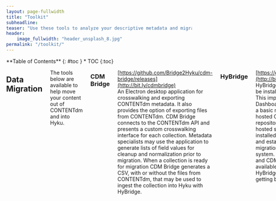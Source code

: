 ```yaml
---
layout: page-fullwidth
title: "Toolkit"
subheadline:
teaser: "Use these tools to analyze your descriptive metadata and migrate your repository content to Hyku"
header:
    image_fullwidth: "header_unsplash_8.jpg"
permalink: "/toolkit/"
---
```

<div class="row">
<div class="medium-4 medium-push-8 columns" markdown="1">
<div class="panel radius" markdown="1">
**Table of Contents**
{: #toc }
*  TOC
{:toc}
</div>
</div>

<div class="medium-8 medium-pull-4 columns" markdown="1">

## Data Migration

The tools below are available to help move your content out of CONTENTdm and into Hyku.

### CDM Bridge
[https://github.com/Bridge2Hyku/cdm-bridge/releases](http://bit.ly/cdmbridge)<br>
An Electron desktop application for crosswalking and exporting CONTENTdm metadata. It also provides the option of exporting files from CONTENTdm. CDM Bridge connects to the CONTENTdm API and presents a custom crosswalking interface for each collection. Metadata specialists may use the application to generate lists of field values for cleanup and normalization prior to migration. When a collection is ready for migration CDM Bridge generates a CSV, with or without the files from CONTENTdm, that may be used to ingest the collection into Hyku with HyBridge.

### HyBridge
[https://github.com/Bridge2Hyku/hybridge](http://bit.ly/hykubridge)<br>
HyBridge is a Ruby Gem importer that must be installed within the Hyku application. This importer is integrated in the Hyku Dashboard and pairs with CDM Bridge for a basic migration workflow from a local or hosted CONTENTdm to a hosted Hyku repository. Clients should work with their hosted service provider to have HyBridge installed on their hosted Hyku repository and establish a workflow for staging migration content on the service provider's system. Once HyBridge has been installed and CDM Bridge migration content is available on the provider's staging server, HyBridge provides a simple interface for getting batch content into Hyku.

### CDM Migrator
[https://github.com/Bridge2Hyku/cdm_migrator](http://bit.ly/cdm-migrator)<br>
The CDM Migrator is a Ruby Gem designed for a complete CONTENTdm to Hyku export workflow. After installing the gem in Hyku, the application provides two user interfaces. The first allows migrators to crosswalk and export individual CONTENTdm collections to a CSV for metadata normalization, with or without the files stored in CONTENTdm. It then presents a batch import interface for Hyrax via the exported CSV. The CDM Migrator is ideal for institutions migrating from a local CONTENTdm to a local Hyku repository. Developed by Braydon Justice (University of Victoria).

### Hunting
<https://github.com/uhlibraries-digital/hunting><br>
A Ruby gem that provides CONTENTdm API convenience methods. Hunting is useful as a tool that facilitates export and transformation of legacy descriptive metadata for normalization and migration. Hunting gathers high level information about CONTENTdm collections, including aliases, names, and the number of items in a collection. From there, using methods for iterating through a collection's items or for isolating individual items, Hunting gathers complete descriptive metadata for items in a collection. Hunting is effective for creating descriptive metadata reports for use in tools like OpenRefine. Developed by Andrew Weidner (University of Houston).

## Metadata Normalization

Use the tools below to make sense of your data and normalize it for migration.

### OpenRefine
<http://openrefine.org/><br>
A powerful open source application that allows users to make sense of messy data. [Librarians love it](https://bridge2hyku.github.io/best-practices/librarians-love-openrefine/). It is especially appropriate for understanding your metadata in aggregate. OpenRefine’s faceted browsing abilities let users see how values cluster and how metadata can be cleaned up quickly.  Controlled vocabularies can also be used within OpenRefine’s tools to refine your metadata even more. OpenRefine can get bogged down with too much data, so try to limit the size of data that you load. One easy way is to cut out any metadata that involves more than a few words, such as descriptions or transcripts, in your CSV or spreadsheet before using OpenRefine.  

### AutoHotkey
<https://autohotkey.com/><br>
For Windows users, AutoHotkey (AHK) provides a full-featured desktop automation scripting language. It can be used to create simple scripts that automate repetitive tasks with a custom keyboard hotkey. AHK can also be used to create desktop applications, complete with a GUI, that perform complex data transformation work. Below are a few examples of how AHK can be used to enrich descriptive data and streamline workflows:
- [Workflow Tools for Digital Curation](http://journal.code4lib.org/articles/8419) (Andrew Weidner & Daniel Alemneh, 2013) describes simple scripts for file management and an application for automated data entry.
- [Automated Enhancement of Controlled Vocabularies: Upgrading Legacy Metadata in CONTENTdm](http://dcevents.dublincore.org/IntConf/dc-2014/paper/view/218) (Andrew Weidner, Annie Wu & Santi Thompson, 2014) describes data reconciliation and normalization tools for automatically enriching and standardizing controlled vocabulary data in CONTENTdm.
- [AutoType](https://github.com/metaweidner/AutoType) is a simple AHK application for repetitive data entry.

{% include _improve_content.html %}
</div>
</div>
